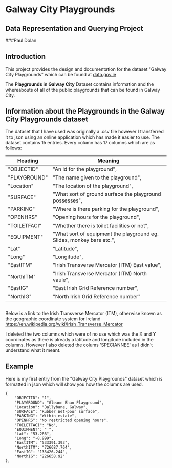 # Galway City Playgrounds
## Data Representation and Querying Project
###Paul Dolan

## Introduction
This project provides the design and documentation for the dataset "Galway City Playgrounds" which can be found at [data.gov.ie](http://data.gov.ie)

The **Playgrounds in Galway City** Dataset contains information and the whereabouts of all of the public playgrounds that can be found in Galway City.

## Information about the Playgrounds in the Galway City Playgrounds dataset
The dataset that I have used was originally a .csv file however I transferred it to json using an online application which has made it easier to use. The dataset contains 15 entries. Every column has 17 columns which are as follows:
  
Heading | Meaning 
 ------|---------
"OBJECTID" | "An id for the playground",
"PLAYGROUND" | "The name given to the playground",
"Location" | "The location of the playground",
"SURFACE" | "What sort of ground surface the playground possesses",
"PARKING" | "Where is there parking for the playground",
"OPENHRS" | "Opening hours for the playground",
"TOILETFACI" | "Whether there is toilet facilities or not",
"EQUIPMENT" | "What sort of equipment the playground eg. Slides, monkey bars etc.",
"Lat" | "Latitude",
"Long" | "Longitude",
"EastITM" | "Irish Transverse Mercator (ITM) East value",
"NorthITM" | "Irish Transverse Mercator (ITM) North vaule",
"EastIG" | "East Irish Grid Reference number",
"NorthIG" | "North Irish Grid Reference number"

##
Below is a link to the Irish Transverse Mercator (ITM), otherwise known as the geographic coordinate system for Ireland
https://en.wikipedia.org/wiki/Irish_Transverse_Mercator
 

I deleted the two columns which were of no use which was the X and Y coordinates as there is already a latitude and longitude included in the columns. However I also deleted the colums 'SPECIANNEE' as I didn't understand what it meant.

## Example
Here is my first entry from the "Galway City Playgrounds" dataset which is formatted in json which will show you how the columns are used.

    {
        "OBJECTID": "1",
        "PLAYGROUND": "Gleann Bhan Playground",
        "Location": "Ballybane, Galway",
        "SURFACE": "Rubber Wet-pour surface",
        "PARKING": "Within estate",
        "OPENHRS": "No restricted opening hours",
        "TOILETFACI": "No",
        "EQUIPMENT": " ",
        "Lat": "53.286",
        "Long": "-8.999",
        "EastITM": "533391.393",
        "NorthITM": "726687.764",
        "EastIG": "133426.244",
        "NorthIG": "226658.92"
    },
  
  






